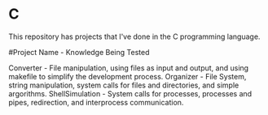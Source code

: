 # C
This repository has projects that I've done in the C programming language.


#Project Name - Knowledge Being Tested

Converter - File manipulation, using files as input and output, and using makefile to simplify the development process.
Organizer - File System, string manipulation, system calls for files and directories, and simple argorithms.
ShellSimulation - System calls for processes, processes and pipes, redirection, and interprocess communication.
